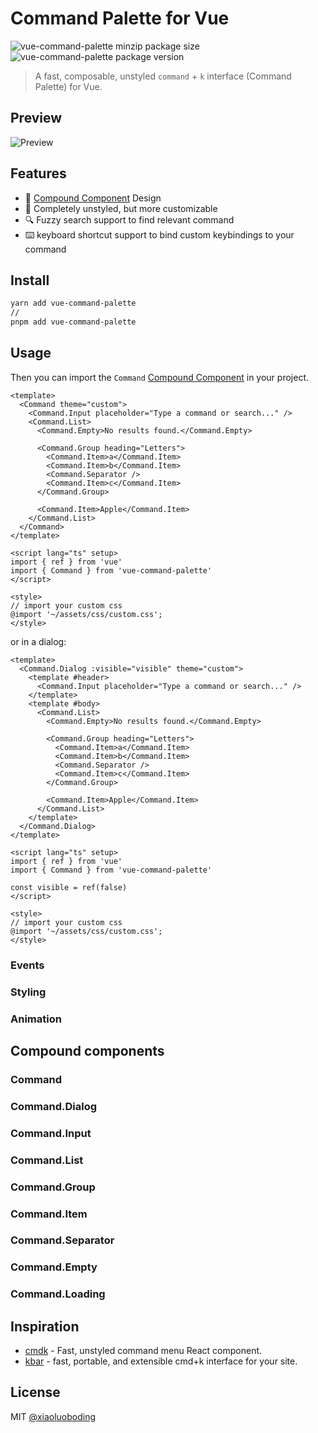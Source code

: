 # Command Palette for Vue

![vue-command-palette minzip package size](https://img.shields.io/bundlephobia/minzip/vue-command-palette)
![vue-command-palette package version](https://img.shields.io/npm/v/vue-command-palette.svg?colorB=green)

> A fast, composable, unstyled `command` + `k` interface (Command Palette) for Vue.

## Preview

![Preview](public/vue-command-palette.gif)

## Features

- 🧩 [Compound Component](https://kentcdodds.com/blog/compound-components-with-react-hooks) Design
- 💄 Completely unstyled, but more customizable
- 🔍 Fuzzy search support to find relevant command
- ⌨️ keyboard shortcut support to bind custom keybindings to your command

## Install

```bash
yarn add vue-command-palette
//
pnpm add vue-command-palette
```

## Usage

Then you can import the `Command` [Compound Component](https://kentcdodds.com/blog/compound-components-with-react-hooks) in your project.

```vue
<template>
  <Command theme="custom">
    <Command.Input placeholder="Type a command or search..." />
    <Command.List>
      <Command.Empty>No results found.</Command.Empty>

      <Command.Group heading="Letters">
        <Command.Item>a</Command.Item>
        <Command.Item>b</Command.Item>
        <Command.Separator />
        <Command.Item>c</Command.Item>
      </Command.Group>

      <Command.Item>Apple</Command.Item>
    </Command.List>
  </Command>
</template>

<script lang="ts" setup>
import { ref } from 'vue'
import { Command } from 'vue-command-palette'
</script>

<style>
// import your custom css
@import '~/assets/css/custom.css';
</style>
```

or in a dialog:

```vue
<template>
  <Command.Dialog :visible="visible" theme="custom">
    <template #header>
      <Command.Input placeholder="Type a command or search..." />
    </template>
    <template #body>
      <Command.List>
        <Command.Empty>No results found.</Command.Empty>

        <Command.Group heading="Letters">
          <Command.Item>a</Command.Item>
          <Command.Item>b</Command.Item>
          <Command.Separator />
          <Command.Item>c</Command.Item>
        </Command.Group>

        <Command.Item>Apple</Command.Item>
      </Command.List>
    </template>
  </Command.Dialog>
</template>

<script lang="ts" setup>
import { ref } from 'vue'
import { Command } from 'vue-command-palette'

const visible = ref(false)
</script>

<style>
// import your custom css
@import '~/assets/css/custom.css';
</style>
```

### Events

### Styling

### Animation

## Compound components

### Command

### Command.Dialog

### Command.Input

### Command.List

### Command.Group

### Command.Item

### Command.Separator

### Command.Empty

### Command.Loading

## Inspiration

- [cmdk](https://github.com/pacocoursey/cmdk) - Fast, unstyled command menu React component.
- [kbar](https://github.com/timc1/kbar) - fast, portable, and extensible cmd+k interface for your site.

## License

MIT [@xiaoluoboding](https://github.com/xiaoluoboding)
